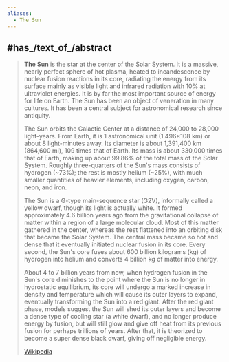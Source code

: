 ```yaml
---
aliases:
  - The Sun
---
```



## #has_/text_of_/abstract 

> **The Sun** is the star at the center of the Solar System. It is a massive, nearly perfect sphere of hot plasma, heated to incandescence by nuclear fusion reactions in its core, radiating the energy from its surface mainly as visible light and infrared radiation with 10% at ultraviolet energies. It is by far the most important source of energy for life on Earth. The Sun has been an object of veneration in many cultures. It has been a central subject for astronomical research since antiquity.
>
> The Sun orbits the Galactic Center at a distance of 24,000 to 28,000 light-years. From Earth, it is 1 astronomical unit (1.496×108 km) or about 8 light-minutes away. Its diameter is about 1,391,400 km (864,600 mi), 109 times that of Earth. Its mass is about 330,000 times that of Earth, making up about 99.86% of the total mass of the Solar System. Roughly three-quarters of the Sun's mass consists of hydrogen (~73%); the rest is mostly helium (~25%), with much smaller quantities of heavier elements, including oxygen, carbon, neon, and iron.
>
> The Sun is a G-type main-sequence star (G2V), informally called a yellow dwarf, though its light is actually white. It formed approximately 4.6 billion years ago from the gravitational collapse of matter within a region of a large molecular cloud. Most of this matter gathered in the center, whereas the rest flattened into an orbiting disk that became the Solar System. The central mass became so hot and dense that it eventually initiated nuclear fusion in its core. Every second, the Sun's core fuses about 600 billion kilograms (kg) of hydrogen into helium and converts 4 billion kg of matter into energy.
>
> About 4 to 7 billion years from now, when hydrogen fusion in the Sun's core diminishes to the point where the Sun is no longer in hydrostatic equilibrium, its core will undergo a marked increase in density and temperature which will cause its outer layers to expand, eventually transforming the Sun into a red giant. After the red giant phase, models suggest the Sun will shed its outer layers and become a dense type of cooling star (a white dwarf), and no longer produce energy by fusion, but will still glow and give off heat from its previous fusion for perhaps trillions of years. After that, it is theorized to become a super dense black dwarf, giving off negligible energy.
>
> [Wikipedia](https://en.wikipedia.org/wiki/Sun) 

